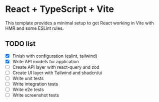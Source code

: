 # React + TypeScript + Vite

This template provides a minimal setup to get React working in Vite with HMR and some ESLint rules.

## TODO list
- [x] Finish with configuration (eslint, tailwind)
- [x] Write API models for application
- [ ] Create API layer with react-query and zod
- [ ] Create UI layer with Tailwind and shadcn/ui
- [ ] Write unit tests
- [ ] Write integration tests
- [ ] Write e2e tests
- [ ] Write screenshot tests